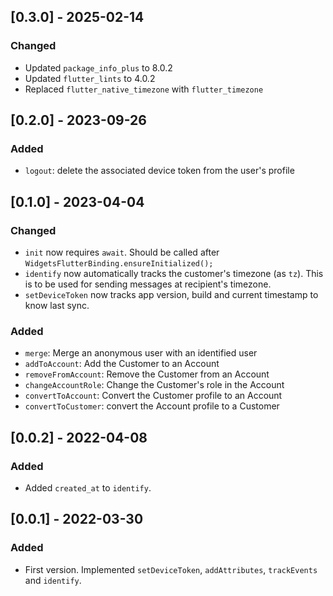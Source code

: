 ## [0.3.0] - 2025-02-14

### Changed

- Updated `package_info_plus` to 8.0.2
- Updated `flutter_lints` to 4.0.2
- Replaced `flutter_native_timezone` with `flutter_timezone`

## [0.2.0] - 2023-09-26

### Added

- `logout`: delete the associated device token from the user's profile

## [0.1.0] - 2023-04-04

### Changed

- `init` now requires `await`. Should be called after `WidgetsFlutterBinding.ensureInitialized();`
- `identify` now automatically tracks the customer's timezone (as `tz`). This is to be used for sending messages at recipient's timezone.
- `setDeviceToken` now tracks app version, build and current timestamp to know last sync.

### Added

- `merge`: Merge an anonymous user with an identified user
- `addToAccount`: Add the Customer to an Account
- `removeFromAccount`: Remove the Customer from an Account
- `changeAccountRole`: Change the Customer's role in the Account
- `convertToAccount`: Convert the Customer profile to an Account
- `convertToCustomer`: convert the Account profile to a Customer

## [0.0.2] - 2022-04-08

### Added

- Added `created_at` to `identify`.

## [0.0.1] - 2022-03-30

### Added

- First version. Implemented `setDeviceToken`, `addAttributes`, `trackEvents` and `identify`.
